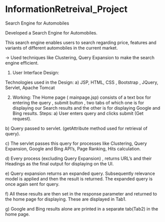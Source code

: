 # InformationRetreival_Project
Search Engine for Automobiles


Developed a Search Engine for Automobiles. 

This search engine enables users to search regarding price, features and variants of different automobiles in the current market.

-> Used techniques like Clustering, Query Expansion to make the search engine efficient.

1)	User Interface Design:

 

Technologies used in the Design: 
a)	JSP, HTML, CSS , Bootstrap , JQuery, Servlet, Apache Tomcat

2)	Working:  The Home page ( mainpage.jsp) consists of a text box for entering the query , submit button , two tabs of which one is for displaying our Search results and the other is for displaying Google and Bing results.
Steps:
a)	User enters query and clicks submit (Get request).

b)	Query passed to servlet. (getAttribute method used for retrieval of query).

c)	The servlet passes this query for processes like Clustering, Query Expansion, Google and Bing API’s, Page Ranking, Hits calculation.

d)	Every process (excluding Query Expansion) , returns URL’s and their Headings as the final output for displaying on the UI.

e)	Query expansion returns an expanded query. Subsequently relevance model is applied and then the result is returned. The expanded query is once again sent for query.

f)	All these results are then set in the response parameter and returned to the home page for displaying. These are displayed in Tab1. 

g)	Google and Bing results alone are printed in a separate tab(Tab2) in the home page.



